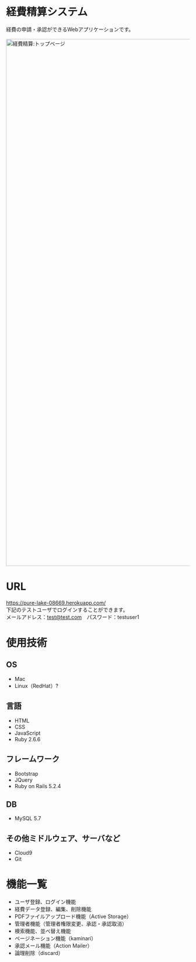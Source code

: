 # 経費精算システム
  経費の申請・承認ができるWebアプリケーションです。<br>  
  <img width="1440" alt="経費精算:トップベージ" src="https://user-images.githubusercontent.com/76086661/112940587-50040880-9168-11eb-8f77-b79533b0ea9e.png">
  
# URL
  https://pure-lake-08669.herokuapp.com/ <br>
  下記のテストユーザでログインすることができます。<br>
  メールアドレス：test@test.com　パスワード：testuser1

# 使用技術

## OS
- Mac
- Linux（RedHat）?

## 言語
- HTML
- CSS
- JavaScript
- Ruby 2.6.6

## フレームワーク
- Bootstrap
- JQuery
- Ruby on Rails 5.2.4

## DB
- MySQL 5.7


## その他ミドルウェア、サーバなど
- Cloud9
- Git

# 機能一覧
- ユーザ登録、ログイン機能
- 経費データ登録、編集、削除機能
- PDFファイルアップロード機能（Active Storage）
- 管理者機能（管理者権限変更、承認・承認取消）
- 検索機能、並べ替え機能
- ページネーション機能（kaminari）
- 承認メール機能（Action Mailer）
- 論理削除（discard）
